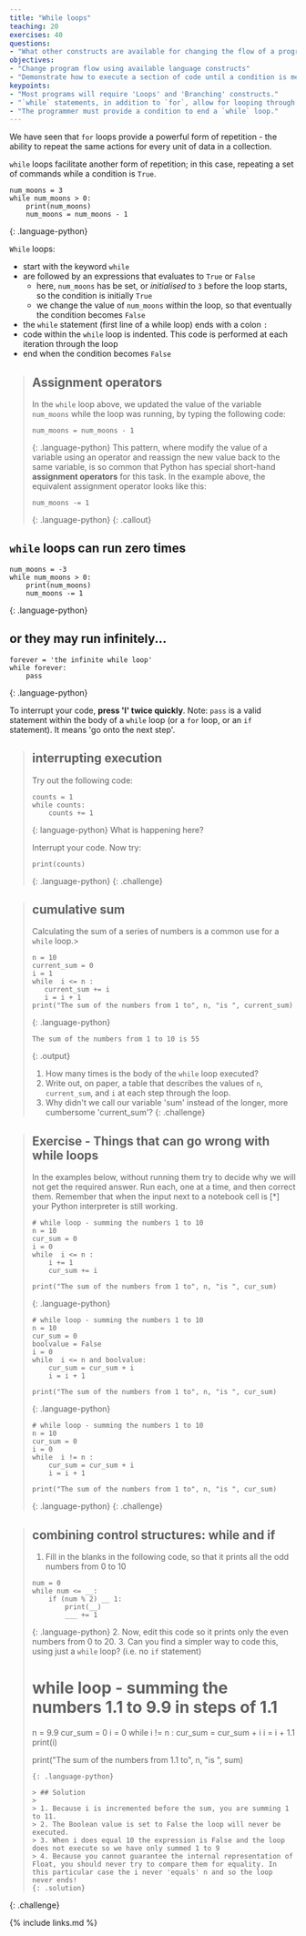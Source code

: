 ```yaml
---
title: "While loops"
teaching: 20
exercises: 40
questions:
- "What other constructs are available for changing the flow of a program?"
objectives:
- "Change program flow using available language constructs"
- "Demonstrate how to execute a section of code until a condition is met"
keypoints:
- "Most programs will require 'Loops' and 'Branching' constructs."
- "`while` statements, in addition to `for`, allow for looping through sections of code"
- "The programmer must provide a condition to end a `while` loop."
---
```


We have seen that `for` loops provide a powerful form of repetition - the ability to repeat the same actions for every unit of data in a collection.

`while` loops facilitate another form of repetition; in this case, repeating a set of commands while a condition is `True`.

~~~
num_moons = 3
while num_moons > 0:
    print(num_moons)
    num_moons = num_moons - 1
~~~
{: .language-python}

`While` loops:
* start with the keyword `while`
* are followed by an expressions that evaluates to `True` or `False`
    * here, `num_moons` has be set, or *initialised* to `3` before the loop starts, so the condition is initially `True`
    * we change the value of `num_moons` within the loop, so that eventually the condition becomes `False`
* the `while` statement (first line of a while loop) ends with a colon `:`
* code within the `while` loop is indented. This code is performed at each iteration through the loop
* end when the condition becomes `False`

> ## Assignment operators
> In the `while` loop above, we updated the value of the variable `num_moons` while the loop was running,
> by typing the following code:
> ~~~
> num_moons = num_moons - 1
> ~~~
> {: .language-python}
> This pattern, where modify the value of a variable using an operator and reassign the new value back to the same
> variable, is so common that Python has special short-hand **assignment operators** for this task. In the example above, 
> the equivalent assignment operator looks like this:
> ~~~
> num_moons -= 1
> ~~~
> {: .language-python}
{: .callout}

## `while` loops can run zero times
~~~
num_moons = -3
while num_moons > 0:
    print(num_moons)
    num_moons -= 1
~~~
{: .language-python}

## or they may run infinitely... 

~~~
forever = 'the infinite while loop'
while forever:
    pass
~~~
{: .language-python}

To interrupt your code, **press 'I' twice quickly**. Note: `pass` is a valid statement within the body of a `while` loop (or a `for` loop, or an `if` statement). It means 'go onto the next step'.

> ## interrupting execution
> Try out the following code:
> ~~~
> counts = 1
> while counts:
>     counts += 1
> ~~~
> {: language-python}
> What is happening here?
> 
> Interrupt your code. Now try:
> ~~~
> print(counts)
> ~~~
> {: .language-python}
{: .challenge}

> ## cumulative sum
> Calculating the sum of a series of numbers is a common use for a `while` loop.>
>
> ~~~
> n = 10
> current_sum = 0
> i = 1
> while  i <= n :
>    current_sum += i
>    i = i + 1
> print("The sum of the numbers from 1 to", n, "is ", current_sum)
> ~~~
> {: .language-python}
>
> ~~~
> The sum of the numbers from 1 to 10 is 55
> ~~~
> {: .output}
>
> 1. How many times is the body of the `while` loop executed?
> 2. Write out, on paper, a table that describes the values of `n`, `current_sum`, and `i` at each step through the loop.
> 2. Why didn't we call our variable 'sum' instead of the longer, more cumbersome 'current_sum'?
{: .challenge}


> ## Exercise - Things that can go wrong with while loops
>
> In the examples below, without running them try to decide why we will not get the required answer.
> Run each, one at a time, and then correct them. Remember that when the input next to a notebook cell
> is [*] your Python interpreter is still working.
>
> ~~~
> # while loop - summing the numbers 1 to 10
> n = 10
> cur_sum = 0
> i = 0
> while  i <= n :
>     i += 1
>     cur_sum += i
>     
> print("The sum of the numbers from 1 to", n, "is ", cur_sum)
> ~~~
> {: .language-python}
>
> ~~~
> # while loop - summing the numbers 1 to 10
> n = 10
> cur_sum = 0
> boolvalue = False
> i = 0
> while  i <= n and boolvalue:
>     cur_sum = cur_sum + i
>     i = i + 1
>     
> print("The sum of the numbers from 1 to", n, "is ", cur_sum)
> ~~~
> {: .language-python}
>
> ~~~
> # while loop - summing the numbers 1 to 10
> n = 10
> cur_sum = 0
> i = 0
> while  i != n :
>     cur_sum = cur_sum + i
>     i = i + 1
>
> print("The sum of the numbers from 1 to", n, "is ", cur_sum)
> ~~~
> {: .language-python}
{: .challenge}

> ## combining control structures: while and if
> 1. Fill in the blanks in the following code, so that it 
> prints all the odd numbers from 0 to 10
> ~~~
> num = 0
> while num <= __: 
>     if (num % 2) __ 1:
>         print(__)
>         ___ += 1
> ~~~
> {: .language-python}
> 2. Now, edit this code so it prints only the even numbers from 0 to 20. 
> 3. Can you find a simpler way to code this, using just a `while` loop? (i.e. no `if` statement)
>
> # while loop - summing the numbers 1.1 to 9.9 in steps of 1.1
> n = 9.9
> cur_sum = 0
> i = 0
> while  i != n :
>     cur_sum = cur_sum + i
>     i = i + 1.1
>     print(i)
>     
> print("The sum of the numbers from 1.1 to", n, "is ", sum)
> ~~~
> {: .language-python}
>
> > ## Solution
> >
> > 1. Because i is incremented before the sum, you are summing 1 to 11.
> > 2. The Boolean value is set to False the loop will never be executed.
> > 3. When i does equal 10 the expression is False and the loop does not execute so we have only summed 1 to 9
> > 4. Because you cannot guarantee the internal representation of Float, you should never try to compare them for equality. In this particular case the i never 'equals' n and so the loop never ends!
> {: .solution}
{: .challenge}


{% include links.md %}
